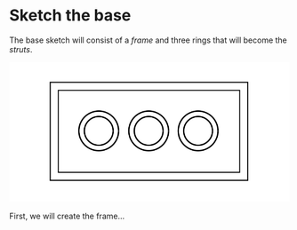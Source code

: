 # Sketch the base

The base sketch will consist of a *frame* and three rings that will become the *struts*.

![Base](./base.svg)

First, we will create the frame...
